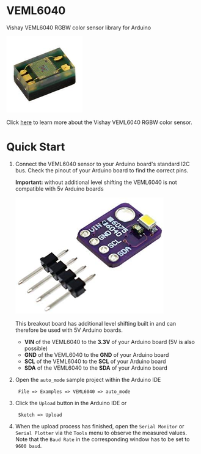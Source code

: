 # VEML6040
Vishay VEML6040 RGBW color sensor library for Arduino

![VEML6040 chip](extras/sensor.jpg)

Click [here](https://www.vishay.com/ppg?84276) to learn more about the Vishay VEML6040 RGBW color sensor.

# Quick Start

1. Connect the VEML6040 sensor to your Arduino board's standard I2C bus. Check
   the pinout of your Arduino board to find the correct pins. 

   **Important:** without additional level shifting the VEML6040 is not compatible with 5v Arduino boards

   ![VEML6040 breakout board](extras/breakout_1_.jpg)

   This breakout board has additional level shifting built in and can therefore be used with 5V Arduino boards.

   * **VIN** of the VEML6040 to the **3.3V** of your Arduino board (5V is also possible)
   * **GND** of the VEML6040 to the **GND** of your Arduino board
   * **SCL** of the VEML6040 to the **SCL** of your Arduino board
   * **SDA** of the VEML6040 to the **SDA** of your Arduino board 

2. Open the `auto_mode` sample project within the Arduino IDE

		File => Examples => VEML6040 => auto_mode

3. Click the `Upload` button in the Arduino IDE or

		Sketch => Upload

4. When the upload process has finished, open the `Serial Monitor` or `Serial
   Plotter` via the `Tools` menu to observe the measured values. Note that the `Baud Rate` in the corresponding window has
   to be set to `9600 baud`.
